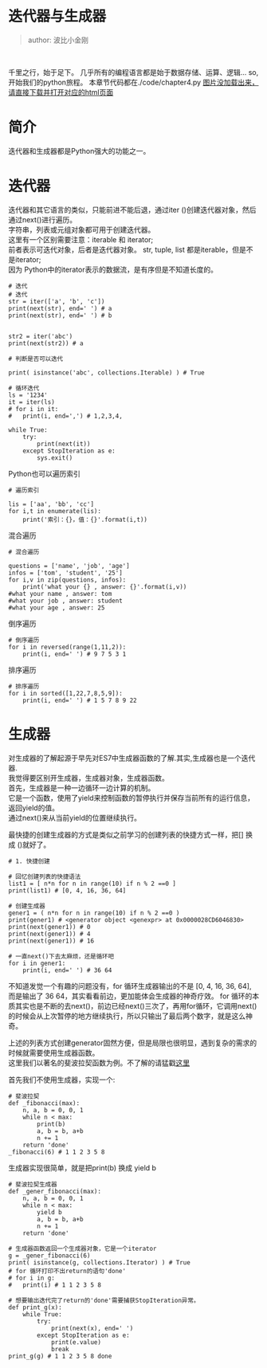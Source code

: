 # 迭代器与生成器
>author: 波比小金刚

<br/>

千里之行，始于足下。
几乎所有的编程语言都是始于数据存储、运算、逻辑...
so, 开始我们的python旅程。
本章节代码都在./code/chapter4.py
<a href="#">图片没加载出来，请直接下载并打开对应的html页面</a>

# 简介 

迭代器和生成器都是Python强大的功能之一。

# 迭代器

迭代器和其它语言的类似，只能前进不能后退，通过iter
()创建迭代器对象，然后通过next()进行遍历。<br/>字符串，列表或元组对象都可用于创建迭代器。<br/>
这里有一个区别需要注意：iterable 和 iterator;<br/>前者表示可迭代对象，后者是迭代器对象。
str, tuple, list 都是iterable，但是不是iterator;<br/>因为
Python中的iterator表示的数据流，是有序但是不知道长度的。

```
# 迭代
# 迭代
str = iter(['a', 'b', 'c'])
print(next(str), end=' ') # a
print(next(str), end=' ') # b


str2 = iter('abc')
print(next(str2)) # a

# 判断是否可以迭代

print( isinstance('abc', collections.Iterable) ) # True

# 循环迭代
ls = '1234'
it = iter(ls)
# for i in it:
#   print(i, end=',') # 1,2,3,4,

while True:
    try:
        print(next(it))
    except StopIteration as e:
        sys.exit()
```

Python也可以遍历索引

```
# 遍历索引

lis = ['aa', 'bb', 'cc']
for i,t in enumerate(lis):
    print('索引：{}，值：{}'.format(i,t))
```

混合遍历

```
# 混合遍历

questions = ['name', 'job', 'age']
infos = ['tom', 'student', '25']
for i,v in zip(questions, infos):
    print('what your {} , answer: {}'.format(i,v))
#what your name , answer: tom
#what your job , answer: student
#what your age , answer: 25
```

倒序遍历

```
# 倒序遍历
for i in reversed(range(1,11,2)):
    print(i, end=' ') # 9 7 5 3 1 
```

排序遍历

```
# 排序遍历
for i in sorted([1,22,7,8,5,9]):
    print(i, end=' ') # 1 5 7 8 9 22
```

# 生成器

对生成器的了解起源于早先对ES7中生成器函数的了解.其实,生成器也是一个迭代器.<br/>
我觉得要区别开生成器，生成器对象，生成器函数。<br/>首先，生成器是一种一边循环一边计算的机制。<br/>它是一个函数，使用了yield来控制函数的暂停执行并保存当前所有的运行信息，返回yield的值。<br/>通过next()来从当前yield的位置继续执行。


最快捷的创建生成器的方式是类似之前学习的创建列表的快捷方式一样，把[] 换成 ()就好了。

```
# 1. 快捷创建

# 回忆创建列表的快捷语法
list1 = [ n*n for n in range(10) if n % 2 ==0 ]
print(list1) # [0, 4, 16, 36, 64]

# 创建生成器
gener1 = ( n*n for n in range(10) if n % 2 ==0 )
print(gener1) # <generator object <genexpr> at 0x0000028CD6046830>
print(next(gener1)) # 0
print(next(gener1)) # 4
print(next(gener1)) # 16

# 一直next()下去太麻烦，还是循环吧
for i in gener1:
    print(i, end=' ') # 36 64
```

不知道发觉一个有趣的问题没有，for 循环生成器输出的不是 [0, 4, 16, 36, 64], 而是输出了 36 64，其实看看前边，更加能体会生成器的神奇疗效。
for 循环的本质其实也是不断的去next()，前边已经next()三次了，再用for循环，它调用next()的时候会从上次暂停的地方继续执行，所以只输出了最后两个数字，就是这么神奇。

上述的列表方式创建generator固然方便，但是局限也很明显，遇到复杂的需求的时候就需要使用生成器函数。<br/>
这里我们以著名的斐波拉契函数为例。不了解的请猛戳<a href='https://baike.baidu.com/item/%E6%96%90%E6%B3%A2%E9%82%A3%E5%A5%91%E6%95%B0%E5%88%97/99145?fr=aladdin'>这里</a>

首先我们不使用生成器，实现一个:

```
# 斐波拉契
def _fibonacci(max):
    n, a, b = 0, 0, 1
    while n < max:
        print(b)
        a, b = b, a+b
        n += 1 
    return 'done'
_fibonacci(6) # 1 1 2 3 5 8
```

生成器实现很简单，就是把print(b) 换成 yield b

```
# 斐波拉契生成器
def _gener_fibonacci(max):
    n, a, b = 0, 0, 1
    while n < max:
        yield b
        a, b = b, a+b
        n += 1 
    return 'done'

# 生成器函数返回一个生成器对象，它是一个iterator
g = _gener_fibonacci(6)
print( isinstance(g, collections.Iterator) ) # True
# for 循环打印不出return的语句'done'
# for i in g:
#   print(i) # 1 1 2 3 5 8

# 想要输出迭代完了return的'done'需要捕获StopIteration异常。
def print_g(x):
    while True:
        try:
            print(next(x), end=' ')
        except StopIteration as e: 
            print(e.value)
            break
print_g(g) # 1 1 2 3 5 8 done
```